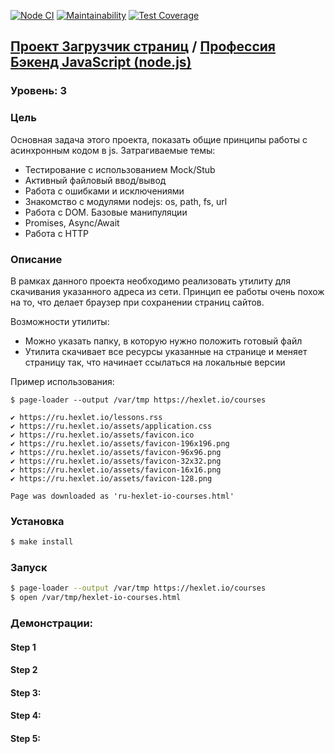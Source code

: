 [![Node CI](https://github.com/MrFSP/backend-project-lvl3/workflows/Node%20CI/badge.svg)](https://github.com/MrFSP/backend-project-lvl3/actions)
[![Maintainability](https://api.codeclimate.com/v1/badges/de2c9df57d2f76475b9d/maintainability)](https://codeclimate.com/github/MrFSP/backend-project-lvl3/maintainability)
[![Test Coverage](https://api.codeclimate.com/v1/badges/de2c9df57d2f76475b9d/test_coverage)](https://codeclimate.com/github/MrFSP/backend-project-lvl3/test_coverage)

## [Проект Загрузчик страниц](https://ru.hexlet.io/professions/backend/projects/4) / [Профессия Бэкенд JavaScript (node.js)](https://ru.hexlet.io/professions/backend)

### Уровень: 3

### Цель
Основная задача этого проекта, показать общие принципы работы 
с асинхронным кодом в js. Затрагиваемые темы:

* Тестирование с использованием Mock/Stub
* Активный файловый ввод/вывод
* Работа с ошибками и исключениями
* Знакомство с модулями nodejs: os, path, fs, url
* Работа с DOM. Базовые манипуляции
* Promises, Async/Await
* Работа с HTTP

### Описание

В рамках данного проекта необходимо реализовать утилиту для скачивания 
указанного адреса из сети. Принцип ее работы очень похож на то, что делает 
браузер при сохранении страниц сайтов.

Возможности утилиты:

* Можно указать папку, в которую нужно положить готовый файл
* Утилита скачивает все ресурсы указанные на странице и меняет страницу так, 
что начинает ссылаться на локальные версии

Пример использования:

```
$ page-loader --output /var/tmp https://hexlet.io/courses

✔ https://ru.hexlet.io/lessons.rss
✔ https://ru.hexlet.io/assets/application.css
✔ https://ru.hexlet.io/assets/favicon.ico
✔ https://ru.hexlet.io/assets/favicon-196x196.png
✔ https://ru.hexlet.io/assets/favicon-96x96.png
✔ https://ru.hexlet.io/assets/favicon-32x32.png
✔ https://ru.hexlet.io/assets/favicon-16x16.png
✔ https://ru.hexlet.io/assets/favicon-128.png

Page was downloaded as 'ru-hexlet-io-courses.html'
```

### Установка

```sh
$ make install
```

### Запуск

```sh
$ page-loader --output /var/tmp https://hexlet.io/courses
$ open /var/tmp/hexlet-io-courses.html
``` 

### Демонстрации:

#### Step 1



#### Step 2



#### Step 3:



#### Step 4:



#### Step 5:


